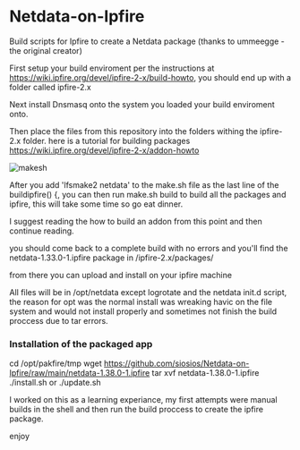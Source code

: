 # Netdata-on-Ipfire
Build scripts for Ipfire to create a Netdata package (thanks to ummeegge - the original creator)


First setup your build enviroment per the instructions at https://wiki.ipfire.org/devel/ipfire-2-x/build-howto, you should end up with a folder called ipfire-2.x

Next install Dnsmasq onto the system you loaded your build enviroment onto.

Then place the files from this repository into the folders withing the ipfire-2.x folder. here is a tutorial for building packages https://wiki.ipfire.org/devel/ipfire-2-x/addon-howto


![makesh](https://user-images.githubusercontent.com/135543/153519689-1e02c1aa-c82e-45ce-994a-9993a288535a.png)


After you add 'lfsmake2 netdata' to the make.sh file as the last line of the buildipfire() {, you can then run make.sh build to build all the packages and ipfire, this will take some time so go eat dinner.

I suggest reading the how to build an addon from this point and then continue reading.

you should come back to a complete build with no errors and you'll find the netdata-1.33.0-1.ipfire package in /ipfire-2.x/packages/

from there you can upload and install on your ipfire machine

All files will be in /opt/netdata except logrotate and the netdata init.d script, the reason for opt was the normal install was wreaking havic on the file system and would not install properly and sometimes not finish the build proccess due to tar errors.


### Installation of the packaged app
  cd /opt/pakfire/tmp
  wget https://github.com/siosios/Netdata-on-Ipfire/raw/main/netdata-1.38.0-1.ipfire
  tar xvf netdata-1.38.0-1.ipfire
  ./install.sh or ./update.sh



I worked on this as a learning experiance, my first attempts were manual builds in the shell and then run the build proccess to create the ipfire package.

enjoy

